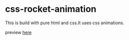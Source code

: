 # css-rocket-animation

This is build with pure html and css.It uses css animations.

preview [here](https://aliarshad746.github.io/css-rocket-animation/)
